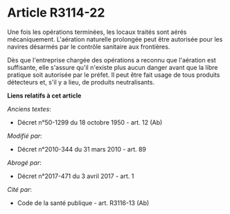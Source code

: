 # Article R3114-22

Une fois les opérations terminées, les locaux traités sont aérés mécaniquement. L'aération naturelle prolongée peut être
autorisée pour les navires désarmés par le contrôle sanitaire aux frontières.

Dès que l'entreprise chargée des opérations a reconnu que l'aération est suffisante, elle s'assure qu'il n'existe plus aucun
danger avant que la libre pratique soit autorisée par le préfet. Il peut être fait usage de tous produits détecteurs et, s'il
y a lieu, de produits neutralisants.

**Liens relatifs à cet article**

_Anciens textes_:

  - Décret n°50-1299 du 18 octobre 1950 - art. 12 (Ab)

_Modifié par_:

  - Décret n°2010-344 du 31 mars 2010 - art. 89

_Abrogé par_:

  - Décret n°2017-471 du 3 avril 2017 - art. 1

_Cité par_:

  - Code de la santé publique - art. R3116-13 (Ab)
